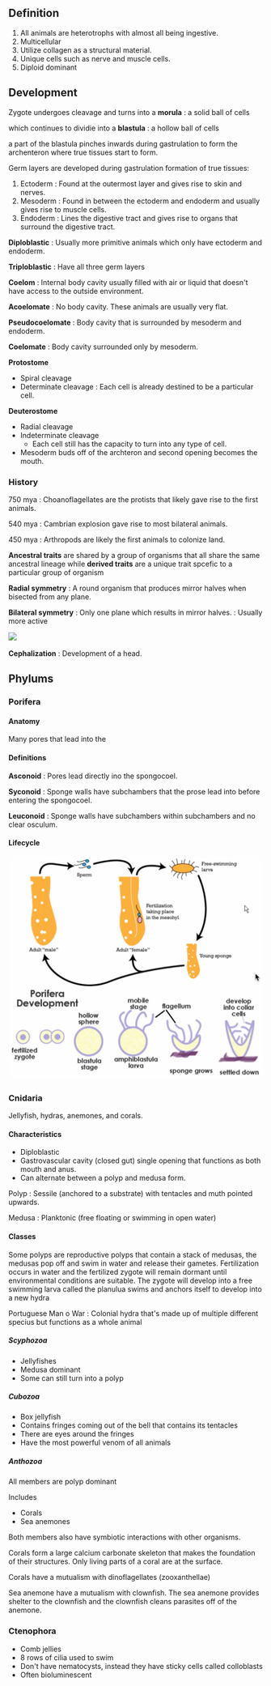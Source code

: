 ## Definition

1. All animals are heterotrophs with almost all being ingestive.
2. Multicellular
3. Utilize collagen as a structural material.
4. Unique cells such as nerve and muscle cells.
5. Diploid dominant

## Development

Zygote undergoes cleavage and turns into a **morula**
: a solid ball of cells

which continues to dividie into a **blastula**
: a hollow ball of cells

a part of the blastula pinches inwards during gastrulation to form the archenteron where true tissues start to form.

Germ layers are developed during gastrulation
formation of true tissues:

1. Ectoderm
   : Found at the outermost layer and gives rise to skin and nerves.
2. Mesoderm
   : Found in between the ectoderm and endoderm and usually gives rise to muscle cells.
3. Endoderm
   : Lines the digestive tract and gives rise to organs that surround the digestive tract.

**Diploblastic**
: Usually more primitive animals which only have ectoderm and endoderm.

**Triploblastic**
: Have all three germ layers

**Coelom**
: Internal body cavity usually filled with air or liquid that doesn't have access to the outside environment.

**Acoelomate**
: No body cavity. These animals are usually very flat.

**Pseudocoelomate**
: Body cavity that is surrounded by mesoderm and endoderm.

**Coelomate**
: Body cavity surrounded only by mesoderm.

**Protostome**

- Spiral cleavage
- Determinate cleavage
  : Each cell is already destined to be a particular cell.

**Deuterostome**

- Radial cleavage
- Indeterminate cleavage
  - Each cell still has the capacity to turn into any type of cell.
- Mesoderm buds off of the archteron and second opening becomes the mouth.

### History

750 mya
: Choanoflagellates are the protists that likely gave rise to the first animals.

540 mya
: Cambrian explosion gave rise to most bilateral animals.

450 mya
: Arthropods are likely the first animals to colonize land.

**Ancestral traits** are shared by a group of organisms that all share the same ancestral lineage while **derived traits** are a unique trait spcefic to a particular group of organism

**Radial symmetry**
: A round organism that produces mirror halves when bisected from any plane.

**Bilateral symmetry**
: Only one plane which results in mirror halves.
: Usually more active

![](assets/symmetry.png)

**Cephalization**
: Development of a head.

## Phylums

### Porifera

#### Anatomy

Many pores that lead into the

#### Definitions

**Asconoid**
: Pores lead directly ino the spongocoel.

**Syconoid**
: Sponge walls have subchambers that the prose lead into before entering the spongocoel.

**Leuconoid**
: Sponge walls have subchambers within subchambers and no clear osculum.

#### Lifecycle

![](attachments/proifera_life_cycle.png)

### Cnidaria

Jellyfish, hydras, anemones, and corals.

#### Characteristics

- Diploblastic
- Gastrovascular cavity (closed gut) single opening that functions as both mouth and anus.
- Can alternate between a polyp and medusa form.

Polyp
: Sessile (anchored to a substrate) with tentacles and muth pointed upwards.

Medusa
: Planktonic (free floating or swimming in open water)

#### Classes

Some polyps are reproductive polyps that contain a stack of medusas, the medusas pop off and swim in water and release their gametes. Fertilization occurs in water and the fertilized zygote will remain dormant until environmental conditions are suitable. The zygote will develop into a free swimming larva called the planulua swims and anchors itself to develop into a new hydra

Portuguese Man o War
: Colonial hydra that's made up of multiple different specius but functions as a whole animal

##### Scyphozoa

- Jellyfishes
- Medusa dominant
- Some can still turn into a polyp

##### Cubozoa

- Box jellyfish
- Contains fringes coming out of the bell that contains its tentacles
- There are eyes around the fringes
- Have the most powerful venom of all animals

##### Anthozoa

All members are polyp dominant

Includes

- Corals
- Sea anemones

Both members also have symbiotic interactions with other organisms.

Corals form a large calcium carbonate skeleton that makes the foundation of their structures. Only living parts of a coral are at the surface.

Corals have a mutualism with dinoflagellates (zooxanthellae)

Sea anemone have a mutualism with clownfish. The sea anemone provides shelter to the clownfish and the clownfish cleans parasites off of the anemone.

### Ctenophora

- Comb jellies
- 8 rows of cilia used to swim
- Don't have nematocysts, instead they have sticky cells called colloblasts
- Often bioluminescent
